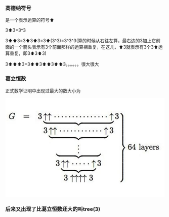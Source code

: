 ### 高德纳符号

是一个表示运算的符号⬆

3⬆3=3^3

3⬆⬆3=3⬆3⬆3=3⬆(3^3)=3^3^3(算的时候从右往左算，最右边的3加上它前面的一个箭头表示有3个前面那样的运算相重复，在这儿，⬆3就表示有3个3⬆运算重复，即3⬆3⬆3)

3⬆⬆⬆3=3⬆⬆3⬆⬆3⬆⬆3。。。。。。很大很大

### 葛立恒数

正式数学证明中出现过最大的数大小为

![](image/3.jpg)

### 后来又出现了比葛立恒数还大的叫tree(3)